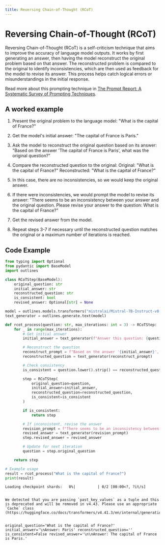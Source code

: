 ```yaml
---
title: Reversing Chain-of-Thought (RCoT)
---
```


# Reversing Chain-of-Thought (RCoT)


Reversing Chain-of-Thought (RCoT) is a self-criticism technique that aims to improve the accuracy of language model outputs. It works by first generating an answer, then having the model reconstruct the original problem based on that answer. The reconstructed problem is compared to the original to identify inconsistencies, which are then used as feedback for the model to revise its answer. This process helps catch logical errors or misunderstandings in the initial response.
    
Read more about this prompting technique in [The Prompt Report: A Systematic Survey of Prompting Techniques](https://arxiv.org/abs/2406.06608).

## A worked example


1. Present the original problem to the language model:
   "What is the capital of France?"

2. Get the model's initial answer:
   "The capital of France is Paris."

3. Ask the model to reconstruct the original question based on its answer:
   "Based on the answer 'The capital of France is Paris', what was the original question?"

4. Compare the reconstructed question to the original:
   Original: "What is the capital of France?"
   Reconstructed: "What is the capital of France?"

5. In this case, there are no inconsistencies, so we would keep the original answer. 

6. If there were inconsistencies, we would prompt the model to revise its answer:
   "There seems to be an inconsistency between your answer and the original question. Please revise your answer to the question: What is the capital of France?"

7. Get the revised answer from the model.

8. Repeat steps 3-7 if necessary until the reconstructed question matches the original or a maximum number of iterations is reached.
    
## Code Example





```python
from typing import Optional
from pydantic import BaseModel
import outlines

class RCoTStep(BaseModel):
    original_question: str
    initial_answer: str
    reconstructed_question: str
    is_consistent: bool
    revised_answer: Optional[str] = None

model = outlines.models.transformers("mistralai/Mistral-7B-Instruct-v0.1", device="cuda")
text_generator = outlines.generate.text(model)

def rcot_process(question: str, max_iterations: int = 3) -> RCoTStep:
    for _ in range(max_iterations):
        # Get initial answer
        initial_answer = text_generator(f"Answer this question: {question}")

        # Reconstruct the question
        reconstruct_prompt = f"Based on the answer '{initial_answer}', what was the original question?"
        reconstructed_question = text_generator(reconstruct_prompt)

        # Check consistency
        is_consistent = question.lower().strip() == reconstructed_question.lower().strip()

        step = RCoTStep(
            original_question=question,
            initial_answer=initial_answer,
            reconstructed_question=reconstructed_question,
            is_consistent=is_consistent
        )

        if is_consistent:
            return step

        # If inconsistent, revise the answer
        revision_prompt = f"There seems to be an inconsistency between your answer and the original question. Please revise your answer to the question: {question}"
        revised_answer = text_generator(revision_prompt)
        step.revised_answer = revised_answer

        # Update for next iteration
        question = step.original_question

    return step

# Example usage
result = rcot_process("What is the capital of France?")
print(result)
```


    Loading checkpoint shards:   0%|          | 0/2 [00:00<?, ?it/s]


    We detected that you are passing `past_key_values` as a tuple and this is deprecated and will be removed in v4.43. Please use an appropriate `Cache` class (https://huggingface.co/docs/transformers/v4.41.3/en/internal/generation_utils#transformers.Cache)


    original_question='What is the capital of France?' initial_answer='\nAnswer: Paris' reconstructed_question='' is_consistent=False revised_answer='\n\nAnswer: The capital of France is Paris.'

